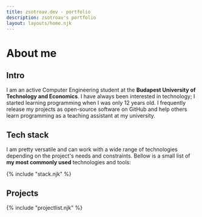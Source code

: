 ```yaml
---
title: zsotroav.dev - portfolio
description: zsotroav's portfolio
layout: layouts/home.njk
---
```


# About me

## Intro

I am an active Computer Engineering student at the
**Budapest University of Technology and Economics**. I have
always been interested in technology; I started learning programming when I was only 12 years old.
I frequently release my projects as open-source software on GitHub and help others learn
programming as a teaching assistant at my university.

## Tech stack

I am pretty versatile and can work with a wide range of technologies depending on the project's
needs and constraints. Bellow is a small list of
**my most commonly used** technologies and tools:

{% include "stack.njk" %}

## Projects

{% include "projectlist.njk" %}
